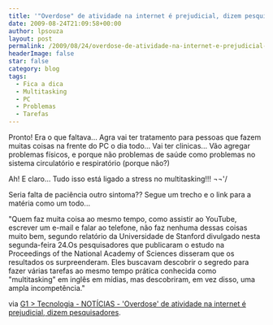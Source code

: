 ```yaml
---
title: '"Overdose" de atividade na internet é prejudicial, dizem pesquisadores.'
date: 2009-08-24T21:09:58+00:00
author: lpsouza
layout: post
permalink: /2009/08/24/overdose-de-atividade-na-internet-e-prejudicial-dizem-pesquisadores/
headerImage: false
star: false
category: blog
tags:
  - Fica a dica
  - Multitasking
  - PC
  - Problemas
  - Tarefas
---
```

Pronto! Era o que faltava... Agra vai ter tratamento para pessoas que fazem muitas coisas na frente do PC o dia todo... Vai ter clinicas... Vão agregar problemas físicos, e porque não problemas de saúde como problemas no sistema circulatório e respiratório (porque não?)

Ah! E claro... Tudo isso está ligado a stress no multitasking!!! ¬¬'/

Seria falta de paciência outro sintoma?? Segue um trecho e o link para a matéria como um todo...

"Quem faz muita coisa ao mesmo tempo, como assistir ao YouTube, escrever um e-mail e falar ao telefone, não faz nenhuma dessas coisas muito bem, segundo relatório da Universidade de Stanford divulgado nesta segunda-feira 24.Os pesquisadores que publicaram o estudo na Proceedings of the National Academy of Sciences disseram que os resultados os surpreenderam. Eles buscavam descobrir o segredo para fazer várias tarefas ao mesmo tempo prática conhecida como "multitasking" em inglês em mídias, mas descobriram, em vez disso, uma ampla incompetência."

via [G1 > Tecnologia - NOTÍCIAS - 'Overdose' de atividade na internet é prejudicial, dizem pesquisadores](http://g1.globo.com/Noticias/Tecnologia/0,,MUL1278841-6174,00.html).
